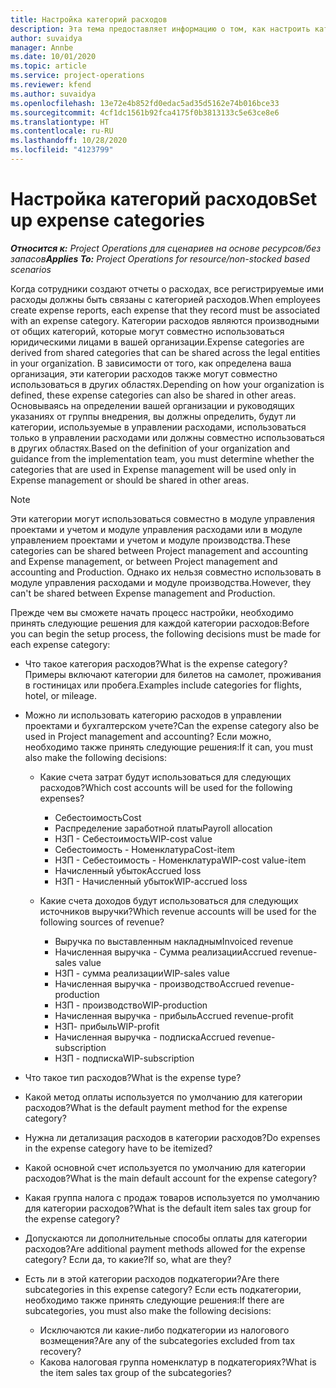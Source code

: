 ```yaml
---
title: Настройка категорий расходов
description: Эта тема предоставляет информацию о том, как настроить категории расходов и общие категории для отчетов о расходах.
author: suvaidya
manager: Annbe
ms.date: 10/01/2020
ms.topic: article
ms.service: project-operations
ms.reviewer: kfend
ms.author: suvaidya
ms.openlocfilehash: 13e72e4b852fd0edac5ad35d5162e74b016bce33
ms.sourcegitcommit: 4cf1dc1561b92fca4175f0b3813133c5e63ce8e6
ms.translationtype: HT
ms.contentlocale: ru-RU
ms.lasthandoff: 10/28/2020
ms.locfileid: "4123799"
---
```

# <a name="set-up-expense-categories"></a><span data-ttu-id="724a9-103">Настройка категорий расходов</span><span class="sxs-lookup"><span data-stu-id="724a9-103">Set up expense categories</span></span>

<span data-ttu-id="724a9-104">_**Относится к:** Project Operations для сценариев на основе ресурсов/без запасов_</span><span class="sxs-lookup"><span data-stu-id="724a9-104">_**Applies To:** Project Operations for resource/non-stocked based scenarios_</span></span>

<span data-ttu-id="724a9-105">Когда сотрудники создают отчеты о расходах, все регистрируемые ими расходы должны быть связаны с категорией расходов.</span><span class="sxs-lookup"><span data-stu-id="724a9-105">When employees create expense reports, each expense that they record must be associated with an expense category.</span></span> <span data-ttu-id="724a9-106">Категории расходов являются производными от общих категорий, которые могут совместно использоваться юридическими лицами в вашей организации.</span><span class="sxs-lookup"><span data-stu-id="724a9-106">Expense categories are derived from shared categories that can be shared across the legal entities in your organization.</span></span> <span data-ttu-id="724a9-107">В зависимости от того, как определена ваша организация, эти категории расходов также могут совместно использоваться в других областях.</span><span class="sxs-lookup"><span data-stu-id="724a9-107">Depending on how your organization is defined, these expense categories can also be shared in other areas.</span></span> <span data-ttu-id="724a9-108">Основываясь на определении вашей организации и руководящих указаниях от группы внедрения, вы должны определить, будут ли категории, используемые в управлении расходами, использоваться только в управлении расходами или должны совместно использоваться в других областях.</span><span class="sxs-lookup"><span data-stu-id="724a9-108">Based on the definition of your organization and guidance from the implementation team, you must determine whether the categories that are used in Expense management will be used only in Expense management or should be shared in other areas.</span></span>

> [!NOTE]
> <span data-ttu-id="724a9-109">Эти категории могут использоваться совместно в модуле управления проектами и учетом и модуле управления расходами или в модуле управлением проектами и учетом и модуле производства.</span><span class="sxs-lookup"><span data-stu-id="724a9-109">These categories can be shared between Project management and accounting and Expense management, or between Project management and accounting and Production.</span></span> <span data-ttu-id="724a9-110">Однако их нельзя совместно использовать в модуле управления расходами и модуле производства.</span><span class="sxs-lookup"><span data-stu-id="724a9-110">However, they can't be shared between Expense management and Production.</span></span>

<span data-ttu-id="724a9-111">Прежде чем вы сможете начать процесс настройки, необходимо принять следующие решения для каждой категории расходов:</span><span class="sxs-lookup"><span data-stu-id="724a9-111">Before you can begin the setup process, the following decisions must be made for each expense category:</span></span>

- <span data-ttu-id="724a9-112">Что такое категория расходов?</span><span class="sxs-lookup"><span data-stu-id="724a9-112">What is the expense category?</span></span> <span data-ttu-id="724a9-113">Примеры включают категории для билетов на самолет, проживания в гостиницах или пробега.</span><span class="sxs-lookup"><span data-stu-id="724a9-113">Examples include categories for flights, hotel, or mileage.</span></span>
- <span data-ttu-id="724a9-114">Можно ли использовать категорию расходов в управлении проектами и бухгалтерском учете?</span><span class="sxs-lookup"><span data-stu-id="724a9-114">Can the expense category also be used in Project management and accounting?</span></span> <span data-ttu-id="724a9-115">Если можно, необходимо также принять следующие решения:</span><span class="sxs-lookup"><span data-stu-id="724a9-115">If it can, you must also make the following decisions:</span></span>

    - <span data-ttu-id="724a9-116">Какие счета затрат будут использоваться для следующих расходов?</span><span class="sxs-lookup"><span data-stu-id="724a9-116">Which cost accounts will be used for the following expenses?</span></span>

        - <span data-ttu-id="724a9-117">Себестоимость</span><span class="sxs-lookup"><span data-stu-id="724a9-117">Cost</span></span>
        - <span data-ttu-id="724a9-118">Распределение заработной платы</span><span class="sxs-lookup"><span data-stu-id="724a9-118">Payroll allocation</span></span>
        - <span data-ttu-id="724a9-119">НЗП - Себестоимость</span><span class="sxs-lookup"><span data-stu-id="724a9-119">WIP-cost value</span></span>
        - <span data-ttu-id="724a9-120">Себестоимость - Номенклатура</span><span class="sxs-lookup"><span data-stu-id="724a9-120">Cost-item</span></span>
        - <span data-ttu-id="724a9-121">НЗП - Себестоимость - Номенклатура</span><span class="sxs-lookup"><span data-stu-id="724a9-121">WIP-cost value-item</span></span>
        - <span data-ttu-id="724a9-122">Начисленный убыток</span><span class="sxs-lookup"><span data-stu-id="724a9-122">Accrued loss</span></span>
        - <span data-ttu-id="724a9-123">НЗП - Начисленный убыток</span><span class="sxs-lookup"><span data-stu-id="724a9-123">WIP-accrued loss</span></span>

    - <span data-ttu-id="724a9-124">Какие счета доходов будут использоваться для следующих источников выручки?</span><span class="sxs-lookup"><span data-stu-id="724a9-124">Which revenue accounts will be used for the following sources of revenue?</span></span>

        - <span data-ttu-id="724a9-125">Выручка по выставленным накладным</span><span class="sxs-lookup"><span data-stu-id="724a9-125">Invoiced revenue</span></span>
        - <span data-ttu-id="724a9-126">Начисленная выручка - Сумма реализации</span><span class="sxs-lookup"><span data-stu-id="724a9-126">Accrued revenue-sales value</span></span>
        - <span data-ttu-id="724a9-127">НЗП - сумма реализации</span><span class="sxs-lookup"><span data-stu-id="724a9-127">WIP-sales value</span></span>
        - <span data-ttu-id="724a9-128">Начисленная выручка - производство</span><span class="sxs-lookup"><span data-stu-id="724a9-128">Accrued revenue-production</span></span>
        - <span data-ttu-id="724a9-129">НЗП - производство</span><span class="sxs-lookup"><span data-stu-id="724a9-129">WIP-production</span></span>
        - <span data-ttu-id="724a9-130">Начисленная выручка - прибыль</span><span class="sxs-lookup"><span data-stu-id="724a9-130">Accrued revenue-profit</span></span>
        - <span data-ttu-id="724a9-131">НЗП- прибыль</span><span class="sxs-lookup"><span data-stu-id="724a9-131">WIP-profit</span></span>
        - <span data-ttu-id="724a9-132">Начисленная выручка - подписка</span><span class="sxs-lookup"><span data-stu-id="724a9-132">Accrued revenue-subscription</span></span>
        - <span data-ttu-id="724a9-133">НЗП - подписка</span><span class="sxs-lookup"><span data-stu-id="724a9-133">WIP-subscription</span></span>

- <span data-ttu-id="724a9-134">Что такое тип расходов?</span><span class="sxs-lookup"><span data-stu-id="724a9-134">What is the expense type?</span></span>
- <span data-ttu-id="724a9-135">Какой метод оплаты используется по умолчанию для категории расходов?</span><span class="sxs-lookup"><span data-stu-id="724a9-135">What is the default payment method for the expense category?</span></span>
- <span data-ttu-id="724a9-136">Нужна ли детализация расходов в категории расходов?</span><span class="sxs-lookup"><span data-stu-id="724a9-136">Do expenses in the expense category have to be itemized?</span></span>
- <span data-ttu-id="724a9-137">Какой основной счет используется по умолчанию для категории расходов?</span><span class="sxs-lookup"><span data-stu-id="724a9-137">What is the main default account for the expense category?</span></span>
- <span data-ttu-id="724a9-138">Какая группа налога с продаж товаров используется по умолчанию для категории расходов?</span><span class="sxs-lookup"><span data-stu-id="724a9-138">What is the default item sales tax group for the expense category?</span></span>
- <span data-ttu-id="724a9-139">Допускаются ли дополнительные способы оплаты для категории расходов?</span><span class="sxs-lookup"><span data-stu-id="724a9-139">Are additional payment methods allowed for the expense category?</span></span> <span data-ttu-id="724a9-140">Если да, то какие?</span><span class="sxs-lookup"><span data-stu-id="724a9-140">If so, what are they?</span></span>
- <span data-ttu-id="724a9-141">Есть ли в этой категории расходов подкатегории?</span><span class="sxs-lookup"><span data-stu-id="724a9-141">Are there subcategories in this expense category?</span></span> <span data-ttu-id="724a9-142">Если есть подкатегории, необходимо также принять следующие решения:</span><span class="sxs-lookup"><span data-stu-id="724a9-142">If there are subcategories, you must also make the following decisions:</span></span>

    - <span data-ttu-id="724a9-143">Исключаются ли какие-либо подкатегории из налогового возмещения?</span><span class="sxs-lookup"><span data-stu-id="724a9-143">Are any of the subcategories excluded from tax recovery?</span></span>
    - <span data-ttu-id="724a9-144">Какова налоговая группа номенклатур в подкатегориях?</span><span class="sxs-lookup"><span data-stu-id="724a9-144">What is the item sales tax group of the subcategories?</span></span>

